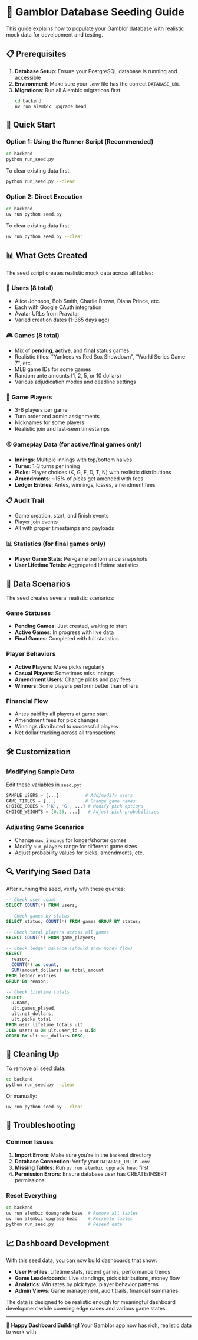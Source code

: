 # 🌱 Gamblor Database Seeding Guide

This guide explains how to populate your Gamblor database with realistic mock data for development and testing.

## 📋 Prerequisites

1. **Database Setup**: Ensure your PostgreSQL database is running and accessible
2. **Environment**: Make sure your `.env` file has the correct `DATABASE_URL`
3. **Migrations**: Run all Alembic migrations first:
   ```bash
   cd backend
   uv run alembic upgrade head
   ```

## 🚀 Quick Start

### Option 1: Using the Runner Script (Recommended)
```bash
cd backend
python run_seed.py
```

To clear existing data first:
```bash
python run_seed.py --clear
```

### Option 2: Direct Execution
```bash
cd backend
uv run python seed.py
```

To clear existing data first:
```bash
uv run python seed.py --clear
```

## 📊 What Gets Created

The seed script creates realistic mock data across all tables:

### 👥 Users (8 total)
- Alice Johnson, Bob Smith, Charlie Brown, Diana Prince, etc.
- Each with Google OAuth integration
- Avatar URLs from Pravatar
- Varied creation dates (1-365 days ago)

### 🎮 Games (8 total)
- Mix of **pending**, **active**, and **final** status games
- Realistic titles: "Yankees vs Red Sox Showdown", "World Series Game 7", etc.
- MLB game IDs for some games
- Random ante amounts (1, 2, 5, or 10 dollars)
- Various adjudication modes and deadline settings

### 👤 Game Players
- 3-6 players per game
- Turn order and admin assignments
- Nicknames for some players
- Realistic join and last-seen timestamps

### ⚾ Gameplay Data (for active/final games only)
- **Innings**: Multiple innings with top/bottom halves
- **Turns**: 1-3 turns per inning
- **Picks**: Player choices (K, G, F, D, T, N) with realistic distributions
- **Amendments**: ~15% of picks get amended with fees
- **Ledger Entries**: Antes, winnings, losses, amendment fees

### 📋 Audit Trail
- Game creation, start, and finish events
- Player join events
- All with proper timestamps and payloads

### 📊 Statistics (for final games only)
- **Player Game Stats**: Per-game performance snapshots
- **User Lifetime Totals**: Aggregated lifetime statistics

## 🎯 Data Scenarios

The seed creates several realistic scenarios:

### Game Statuses
- **Pending Games**: Just created, waiting to start
- **Active Games**: In progress with live data
- **Final Games**: Completed with full statistics

### Player Behaviors
- **Active Players**: Make picks regularly
- **Casual Players**: Sometimes miss innings
- **Amendment Users**: Change picks and pay fees
- **Winners**: Some players perform better than others

### Financial Flow
- Antes paid by all players at game start
- Amendment fees for pick changes
- Winnings distributed to successful players
- Net dollar tracking across all transactions

## 🛠️ Customization

### Modifying Sample Data
Edit these variables in `seed.py`:

```python
SAMPLE_USERS = [...]          # Add/modify users
GAME_TITLES = [...]           # Change game names
CHOICE_CODES = ['K', 'G', ...] # Modify pick options
CHOICE_WEIGHTS = [0.25, ...]   # Adjust pick probabilities
```

### Adjusting Game Scenarios
- Change `max_innings` for longer/shorter games
- Modify `num_players` range for different game sizes
- Adjust probability values for picks, amendments, etc.

## 🔍 Verifying Seed Data

After running the seed, verify with these queries:

```sql
-- Check user count
SELECT COUNT(*) FROM users;

-- Check games by status
SELECT status, COUNT(*) FROM games GROUP BY status;

-- Check total players across all games
SELECT COUNT(*) FROM game_players;

-- Check ledger balance (should show money flow)
SELECT 
  reason, 
  COUNT(*) as count, 
  SUM(amount_dollars) as total_amount 
FROM ledger_entries 
GROUP BY reason;

-- Check lifetime totals
SELECT 
  u.name, 
  ult.games_played, 
  ult.net_dollars, 
  ult.picks_total 
FROM user_lifetime_totals ult 
JOIN users u ON ult.user_id = u.id 
ORDER BY ult.net_dollars DESC;
```

## 🧹 Cleaning Up

To remove all seed data:
```bash
cd backend
python run_seed.py --clear
```

Or manually:
```bash
uv run python seed.py --clear
```

## 🐛 Troubleshooting

### Common Issues

1. **Import Errors**: Make sure you're in the `backend` directory
2. **Database Connection**: Verify your `DATABASE_URL` in `.env`
3. **Missing Tables**: Run `uv run alembic upgrade head` first
4. **Permission Errors**: Ensure database user has CREATE/INSERT permissions

### Reset Everything
```bash
cd backend
uv run alembic downgrade base  # Remove all tables
uv run alembic upgrade head    # Recreate tables
python run_seed.py             # Reseed data
```

## 📈 Dashboard Development

With this seed data, you can now build dashboards that show:

- **User Profiles**: Lifetime stats, recent games, performance trends
- **Game Leaderboards**: Live standings, pick distributions, money flow
- **Analytics**: Win rates by pick type, player behavior patterns
- **Admin Views**: Game management, audit trails, financial summaries

The data is designed to be realistic enough for meaningful dashboard development while covering edge cases and various game states.

---

🎉 **Happy Dashboard Building!** Your Gamblor app now has rich, realistic data to work with.
